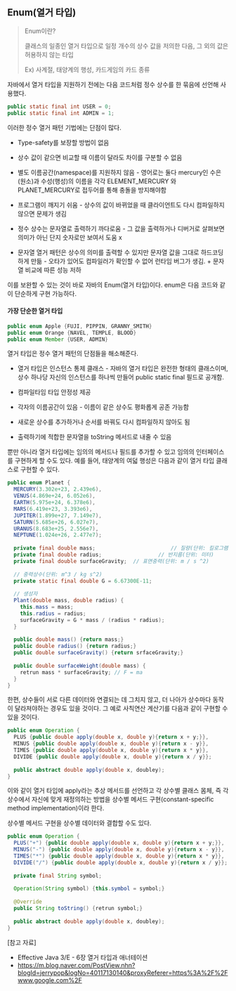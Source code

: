 ## Enum(열거 타입)

> Enum이란?
>
> 클래스의 일종인 열거 타입으로 일정 개수의 상수 값을 저의한 다음, 그 외의 값은 허용하지 않는 타입
>
> Ex) 사계절, 태양계의 행성, 카드게임의 카드 종류



자바에서 열거 타입을 지원하기 전에는 다음 코드처럼 정수 상수를 한 묶음에 선언해 사용했다.

```java
public static final int USER = 0;
public static final int ADMIN = 1;
```

이러한 정수 열거 패턴 기법에는 단점이 많다.

- Type-safety를 보장할 방법이 없음

  [^Type-safe란?]: 어떠한 오퍼레이션(연산)도 정의되지 않은 결과를 내놓지 않는것, 즉, 예측불가능한 결과를 내지 않는것을 뜻한다. 예를 들면,  1 + 1 = 2 이지만, 1 + "1" 의 연산에 대해서는 결과를 알 수 없다. Type-Safe하다고 알려진 언어에서는 이를 에러처리를 해주지만, Type-Safe하지 않은 언어, 예를 들어 자바스크립트같은 언어에서는 이것을 "11" 로 처리한다. 그래서 Javascript는 Type-Safe하다고 하지 않는다.

- 상수 값이 같으면 비교할 때 이름이 달라도 차이를 구분할 수 없음

- 별도 이름공간(namespace)를 지원하지 않음 - 영어로는 둘다 mercury인 수은(원소)과 수성(행성)의 이름을 각각 ELEMENT_MERCURY 와 PLANET_MERCURY로 접두어를 통해 충돌을 방지해야함

- 프로그램이 깨지기 쉬움 - 상수의 값이 바뀌었을 때 클라이언트도 다시 컴파일하지 않으면 문제가 생김

- 정수 상수는 문자열로 출력하기 까다로움 - 그 값을 출력하거나 디버거로 살펴보면 의미가 아닌 단지 숫자로만 보여서 도움 x

- 문자열 열거 패턴은 상수의 의미를 출력할 수 있지만 문자열 값을 그대로 하드코딩하게 만듦 - 오타가 있어도 컴파일러가 확인할 수 없어 런타임 버그가 생김. + 문자열 비교에 따른 성능 저하



이를 보완할 수 있는 것이 바로 자바의 Enum(열거 타입)이다. enum은 다음 코드와 같이 단순하게 구현 가능하다.

#### 가장 단순한 열거 타입

```java
public enum Apple {FUJI, PIPPIN, GRANNY_SMITH}
public enum Orange {NAVEL, TEMPLE, BLOOD}
public enum Member {USER, ADMIN}
```

열거 타입은 정수 열거 패턴의 단점들을 해소해준다.

- 열거 타입은 인스턴스 통제 클래스 - 자바의 열거 타입은 완전한 형태의 클래스이며, 상수 하나당 자신의 인스턴스를 하나씩 만들어 public static final 필드로 공개함.

  [^인스턴스 통제(instance-controlled)란?]:반복되는 요청에 같은 객체를 반환하는 식으로 정적 팩터리 방식의 클래스를 언제 어느 인스턴스를 살아 있게 할지를 적절히 통제하도록 하는 것

- 컴파일타임 타입 안정성 제공
- 각자의 이름공간이 있음 - 이름이 같은 상수도 평화롭게 공존 가능함
- 새로운 상수를 추가하거나 순서를 바꿔도 다시 컴파일하지 않아도 됨 
- 출력하기에 적합한 문자열을 toString 메서드로 내줄 수 있음



뿐만 아니라 열거 타입에는 임의의 메서드나 필드를 추가할 수 있고 임의의 인터페이스를 구현하게 할 수도 있다. 예를 들어, 태양계의 여덟 행성은 다음과 같이 열거 타입 클래스로 구현할 수 있다.

```java
public enum Planet {
  MERCURY(3.302e+23, 2.439e6),
  VENUS(4.869e+24, 6.052e6),
  EARTH(5.975e+24, 6.378e6),
  MARS(6.419e+23, 3.393e6),
  JUPITER(1.899e+27, 7.149e7),
  SATURN(5.685e+26, 6.027e7),
  URANUS(8.683e+25, 2.556e7),
  NEPTUNE(1.024e+26, 2.477e7);
  
  private final double mass;						// 질량(단위: 킬로그램)
  private final double radius;					// 반지름(단위: 미터)
  private final double surfaceGravity;	// 표면중력(단위: m / s ^2)
  
  // 중력상수(단위: m^3 / kg s^2)
  private static final double G = 6.67300E-11;
  
  // 생성자
  Plant(double mass, double radius) {
    this.mass = mass;
    this.radius = radius;
    surfaceGravity = G * mass / (radius * radius);
  }
  
  public double mass() {return mass;}
  public double radius() {return radius;}
  public double surfaceGravity() {return srfaceGravity;}
  
  public double surfaceWeight(double mass) {
    retrun mass * surfaceGravity; // F = ma
  }
}
```



한편, 상수들이 서로 다른 데이터와 연결되는 데 그치지 않고, 더 나아가 상수마다 동작이 달라져야하는 경우도 있을 것이다. 그 예로 사칙연산 계산기를 다음과 같이 구현할 수 있을 것이다.

```java
public enum Operation {
  PLUS {public double apply(double x, double y){return x + y;}},
  MINUS {public double apply(double x, double y){return x - y}},
  TIMES {public double apply(double x, double y){return x * y}},
  DIVIDE {public double apply(double x, double y){return x / y}};
  
  public abstract double apply(double x, doubley);
}
```

이와 같이 열거 타입에 apply라는 추상 메서드를 선언하고 각 상수별 클래스 몸체, 즉 각 상수에서 자신에 맞게 재정의하는 방법을 상수별 메서드 구현(constant-specific method implementation)이라 한다.



상수별 메서드 구현을 상수별 데이터와 결합할 수도 있다.

```java
public enum Operation {
  PLUS("+") {public double apply(double x, double y){return x + y;}},
  MINUS("-") {public double apply(double x, double y){return x - y}},
  TIMES("*") {public double apply(double x, double y){return x * y}},
  DIVIDE("/") {public double apply(double x, double y){return x / y}};
  
  private final String symbol;
  
  Operation(String symbol) {this.symbol = symbol;}
  
  @Override 
  public String toString() {retrun symbol;}
  
  public abstract double apply(double x, doubley);
}
```





[참고 자료]

- Effective Java 3/E  - 6장 열거 타입과 애너테이션
- https://m.blog.naver.com/PostView.nhn?blogId=jerrypop&logNo=40117130140&proxyReferer=https%3A%2F%2Fwww.google.com%2F